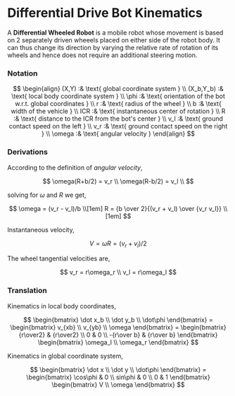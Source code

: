 # Differential Drive Bot Kinematics

A **Differential Wheeled Robot** is a mobile robot whose movement is based on $2$ separately driven wheeels placed on either side of the robot body. It can thus change its direction by varying the relative rate of rotation of its wheels and hence does not require an additional steering motion.

### Notation

$$
    \begin{align}
        (X,Y) :& \text{ global coordinate system } \\
        (X_b,Y_b) :& \text{ local body coordinate system } \\
        \phi :& \text{ orientation of the bot w.r.t. global coordinates } \\
        r :& \text{ radius of the wheel } \\
        b :& \text{ width of the vehicle } \\
        ICR :& \text{ instantaneous center of rotation } \\
        R :& \text{ distance to the ICR from the bot's center } \\
        v_l :& \text{ ground contact speed on the left } \\
        v_r :& \text{ ground contact speed on the right } \\
        \omega :& \text{ angular velocity }
    \end{align}
$$

### Derivations

According to the definition of *angular velocity*,

$$
    \omega(R+b/2) = v_r \\
    \omega(R-b/2) = v_l \\
$$

solving for $\omega$ and $R$ we get,

$$
    \omega = (v_r - v_l)/b \\[1em]
    R = {b \over 2}{(v_r + v_l) \over {v_r  v_l}} \\[1em]
$$

Instantaneous velocity, 

$$
    V = \omega R = (v_r + v_l)/2
$$

The wheel tangential velocities are,

$$
    v_r = r\omega_r \\
    v_l = r\omega_l
$$

### Translation

Kinematics in local body coordinates,

$$
    \begin{bmatrix}
        \dot x_b \\ \dot y_b \\ \dot\phi
    \end{bmatrix}
    =
    \begin{bmatrix}
        v_{xb} \\ v_{yb} \\ \omega
    \end{bmatrix}
    =
    \begin{bmatrix}
        {r\over2} & {r\over2} \\
        0 & 0 \\
        -{r\over b} & {r\over b}
    \end{bmatrix}
    \begin{bmatrix}
        \omega_l \\ \omega_r
    \end{bmatrix}
$$

Kinematics in global coordinate system,

$$
    \begin{bmatrix}
        \dot x \\ \dot y \\ \dot\phi
    \end{bmatrix}
    =
    \begin{bmatrix}
        \cos\phi & 0 \\
        sin\phi & 0 \\
        0 & 1
    \end{bmatrix}
    \begin{bmatrix}
        V \\ \omega
    \end{bmatrix}
$$